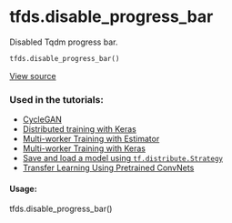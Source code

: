 <div itemscope itemtype="http://developers.google.com/ReferenceObject">
<meta itemprop="name" content="tfds.disable_progress_bar" />
<meta itemprop="path" content="Stable" />
</div>

# tfds.disable_progress_bar

Disabled Tqdm progress bar.

```python
tfds.disable_progress_bar()
```

<a target="_blank" href="https://github.com/tensorflow/datasets/tree/master/tensorflow_datasets/core/utils/tqdm_utils.py">View
source</a>

### Used in the tutorials:

*   [CycleGAN](https://www.tensorflow.org/beta/tutorials/generative/cyclegan)
*   [Distributed training with Keras](https://www.tensorflow.org/beta/tutorials/distribute/keras)
*   [Multi-worker Training with Estimator](https://www.tensorflow.org/beta/tutorials/distribute/multi_worker_with_estimator)
*   [Multi-worker Training with Keras](https://www.tensorflow.org/beta/tutorials/distribute/multi_worker_with_keras)
*   [Save and load a model using `tf.distribute.Strategy`](https://www.tensorflow.org/beta/tutorials/distribute/save_and_load)
*   [Transfer Learning Using Pretrained ConvNets](https://www.tensorflow.org/beta/tutorials/images/transfer_learning)

#### Usage:

tfds.disable_progress_bar()

